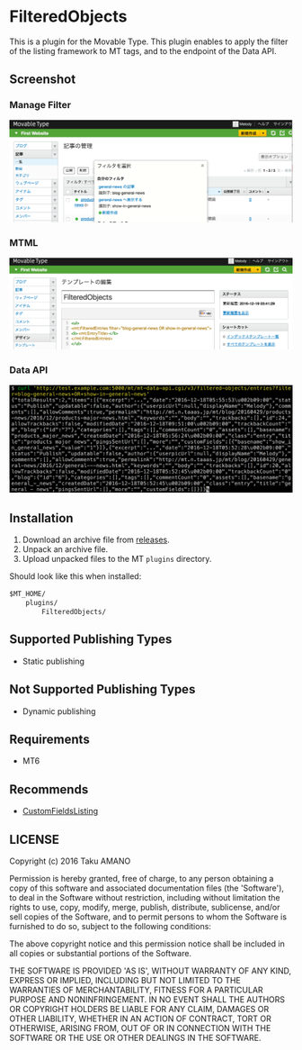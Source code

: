 # FilteredObjects

This is a plugin for the Movable Type.
This plugin enables to apply the filter of the listing framework to MT tags, and to the endpoint of the Data API.

## Screenshot

### Manage Filter

![Screenshot - Manage Filter](https://raw.githubusercontent.com/usualoma/mt-plugin-FilteredObjects/master/artwork/screenshot-manage-filter.png)

### MTML

![Screenshot - MTML](https://raw.githubusercontent.com/usualoma/mt-plugin-FilteredObjects/master/artwork/screenshot-mtml.png)

### Data API

![Screenshot - CLI](https://raw.githubusercontent.com/usualoma/mt-plugin-FilteredObjects/master/artwork/screenshot-cli.png)

## Installation

1. Download an archive file from [releases](https://github.com/usualoma/mt-plugin-FilteredObjects/releases).
1. Unpack an archive file.
1. Upload unpacked files to the MT `plugins` directory.

Should look like this when installed:

    $MT_HOME/
        plugins/
            FilteredObjects/

## Supported Publishing Types
* Static publishing

## Not Supported Publishing Types
* Dynamic publishing

## Requirements
* MT6

## Recommends
* [CustomFieldsListing](http://www.h-fj.com/mtplugins/customfieldslisting.php)

## LICENSE

Copyright (c) 2016 Taku AMANO

Permission is hereby granted, free of charge, to any person obtaining
a copy of this software and associated documentation files (the
'Software'), to deal in the Software without restriction, including
without limitation the rights to use, copy, modify, merge, publish,
distribute, sublicense, and/or sell copies of the Software, and to
permit persons to whom the Software is furnished to do so, subject to
the following conditions:

The above copyright notice and this permission notice shall be
included in all copies or substantial portions of the Software.

THE SOFTWARE IS PROVIDED 'AS IS', WITHOUT WARRANTY OF ANY KIND,
EXPRESS OR IMPLIED, INCLUDING BUT NOT LIMITED TO THE WARRANTIES OF
MERCHANTABILITY, FITNESS FOR A PARTICULAR PURPOSE AND NONINFRINGEMENT.
IN NO EVENT SHALL THE AUTHORS OR COPYRIGHT HOLDERS BE LIABLE FOR ANY
CLAIM, DAMAGES OR OTHER LIABILITY, WHETHER IN AN ACTION OF CONTRACT,
TORT OR OTHERWISE, ARISING FROM, OUT OF OR IN CONNECTION WITH THE
SOFTWARE OR THE USE OR OTHER DEALINGS IN THE SOFTWARE.
